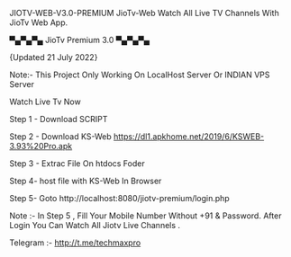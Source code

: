 
JIOTV-WEB-V3.0-PREMIUM
JioTv-Web Watch All Live TV Channels With JioTv Web App.

▀▄▀▄▀▄ JioTv Premium 3.0 ▀▄▀▄▀▄

{Updated 21 July 2022}

Note:- This Project Only Working On LocalHost Server Or INDIAN VPS Server

Watch Live Tv Now

Step 1 - Download SCRIPT

Step 2 - Download KS-Web https://dl1.apkhome.net/2019/6/KSWEB-3.93%20Pro.apk

Step 3 - Extrac File On htdocs Foder

Step 4- host file with KS-Web In Browser

Step 5- Goto http://localhost:8080/jiotv-premium/login.php

Note :- In Step 5 , Fill Your Mobile Number Without +91 & Password. After Login You Can Watch All Jiotv Live Channels .

Telegram :- http://t.me/techmaxpro
